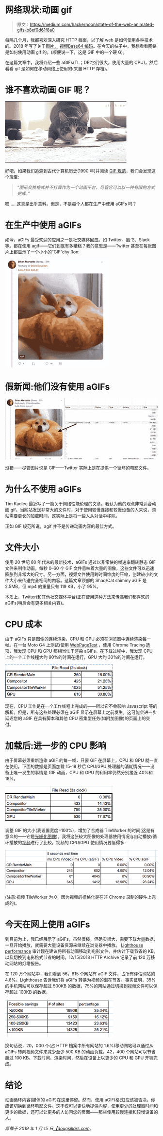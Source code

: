 # 网络现状:动画 gif

> 原文：<https://medium.com/hackernoon/state-of-the-web-animated-gifs-b8ef0d61f8a0>

每隔几个月，我都喜欢深入研究 HTTP 档案，以了解 web 是如何使用各种技术的。2018 年写了关于[图片、](https://dougsillars.com/2018/05/21/state-of-the-web-top-image-optimization-strategies/) [视频](https://dougsillars.com/2018/10/25/state-of-video-smashing-magazine/)[Base64 编码](https://calendar.perfplanet.com/2018/performance-anti-patterns-base64-encoding/)。在今天的帖子中，我想看看网络是如何使用动画 gif 的。(顺便说一下，这是 GIF 中的一个硬 G)。

在这篇文章中，我将介绍一些 aGIFs(TL；DR:它们很大，使用大量的 CPU)，然后看看 gif 是如何在移动网络上使用的(来自 HTTP 存档)。

# 谁不喜欢动画 GIF 呢？

![](img/e082fa2be6f868097a9caf1dbececd35.png)

好吧，如果我们追溯到古代计算机历史(1990 年)并阅读 [GIF 规范](https://www.w3.org/Graphics/GIF/spec-gif89a.txt)，我们会发现这个瑰宝:

> *“图形交换格式并不打算作为一个动画平台，尽管它可以以一种有限的方式完成。”*

嗯……这真是出乎意料。但是，不是每个人都在生产中使用 aGIFs 吗？

# 在生产中使用 aGIFs

如今，aGIFs 最受欢迎的应用之一是社交媒体回应。如 Twitter、脸书、Slack 等。都在使用 agif——它们到底有多糟糕？我的意思是——Twitter 甚至在每张图片上都显示了一个小小的“GIF”chy Ron:

![](img/84d7d381df7719b46c1c7c18ffb0e2cc.png)

# 假新闻:他们没有使用 aGIFs

![](img/088b6231f74d39babebfacd0675d8ae4.png)

没错——尽管图片说是 GIF——Twitter 实际上是在提供一个循环的电影文件。

# 为什么不使用 aGIFs

Tim Kadlec 最近写了一篇关于网络性能伦理的文章。我认为他的观点非常适合动画 gif。当网站发送非常大的文件时，对于使用较慢连接和较慢设备的人来说，网站需要更长的加载时间，这实际上是将一些人从对话中移除。

正如 GIF 规范所说，agif 并不是传递动画内容的最佳方式。

# 文件大小

使用 20 世纪 80 年代末的最新技术，aGIFs 通过以非常快的帧速率翻转静态 GIF 文件来制作动画。每秒 0–60 个 GIF 文件意味着大量的图像，这些文件可以迅速膨胀到非常大的尺寸。另一方面，视频文件使用跨时间维度的压缩，创建较小的文件大小来传送完全相同的内容。这篇文章顶部的 Shaq/Cat shimmy aGIF 是 2.5MB，但 mp4 的重量只有 119 KB，小了 95%。

本质上，Twitter(和其他社交媒体平台)正在使用这种方法来传递我们都喜欢的 aGIFs(稍后会有更多相关内容)。

# CPU 成本

由于 aGIFs 只是图像的连续渲染，CPU 和 GPU 必须在浏览器中连续渲染每一帧。在一台 Moto G4 上测试(使用 [WebPageTest](https://www.webpagetest.org/result/190110_XY_7b0b408c8001698b0a6daa19d0248b90/) ，使用 Chrome Tracing 选项，我发现 CPU 和 GPU 都相当忙于渲染 aGIFs。在下载过程中，我发现 CPU 上的一个工作线程大约 90%的时间在运行，GPU 大约 30%的时间在运行。

![](img/53b8853da1161eea96f986269db7225c.png)

现在，CPU 工作是在一个工作线程上完成的——所以它不会影响 Javascript 等的解析。但是，所有这些处理必须在 aGIF 显示在屏幕上之前发生，这可能会进一步延迟您的 aGIF 在具有脚本和其他 CPU 密集型任务(如附加图像)的页面上的交付。

# 加载后:进一步的 CPU 影响

由于屏幕必须重新渲染 aGIF 的每一帧，只要 GIF 在屏幕上，CPU 和 GPU 就一直在使用。下面的数据是页面加载 15-18 秒后 CPU/GPU 处理器的消耗情况——设备上唯一发生的事情是 GIF 动画，CPU 和 GPU 的利用率仍然分别接近 40%和 18%。

![](img/d7d62f94884135cb021d5c9c28ee5ae3.png)

调整 GIF 的大小(我设置宽度=100%)，增加了合成器 TileWorker 的时间(这是有意义的——它是[光栅化图像](https://aerotwist.com/blog/the-anatomy-of-a-frame/))。我将这张较大图像的处理器使用情况与自动播放/循环播放的[视频](https://dougsillars.github.io/VideoPerf/shaq.html)进行了比较，视频的 CPU/GPU 使用情况要低得多:

![](img/8ad06cd1f61d467f3658abb108aca943.png)

(注意:视频 TileWorker 为 0，因为视频的栅格化是在非 Chrome 录制的硬件上完成的)。

# 今天在网上使用 aGIFs

到目前为止，我已经展示了 aGIFs，虽然很棒，但确实很大，需要下载大量数据，一旦开始播放，就需要大量设备资源来继续在浏览器中播放。 [Lighthouse performance](https://developers.google.com/web/updates/2018/05/lighthouse#use_video_formats_for_animated_content) 审计现在建议将所有动画移动到电影文件，并估计下载节省的 KB，以及切换到电影格式节省的时间。12/15/2018 HTTP Archive 记录了前 120 万移动网站的灯塔报告。

在 120 万个网站中，我们看到 56，815 个网站有 aGIF 文件，占所有评估网站的 4.6%。Lighthouse 告诉我们将 aGIFs 转换为视频的潜在节省。事实证明，35%的手机网站可以保存超过 500KB 的数据，75%的网站通过切换到视频文件可以保存超过 100KB 的数据。

![](img/4547f30a9d6a51b4b4c76995c2c698a3.png)

换句话说，20，000 个(占 HTTP 档案中所有网站的 1.6%)移动网站可以通过从 aGIFs 转向视频文件来减少至少 500 KB 的动画负载，42，400 个网站可以节省超过 100 KB。下载时间、渲染时间，然后在设备上以更少的 CPU 和 GPU 开销完成。

# 结论

动画循环内容(媒体的 aGIF)在这里停留。然而，使用 aGIF(格式)应该被否决，你应该切换到循环电影文件。这不仅可以更快地提供内容，使用更少的处理器时间和更少的数据，还可以让更多的人访问您的页面——那些使用较慢连接和较慢设备的人。

*原载于 2019 年 1 月 15 日*[*【dougsillars.com*](https://dougsillars.com/2019/01/15/state-of-the-web-animated-gifs/)*。*